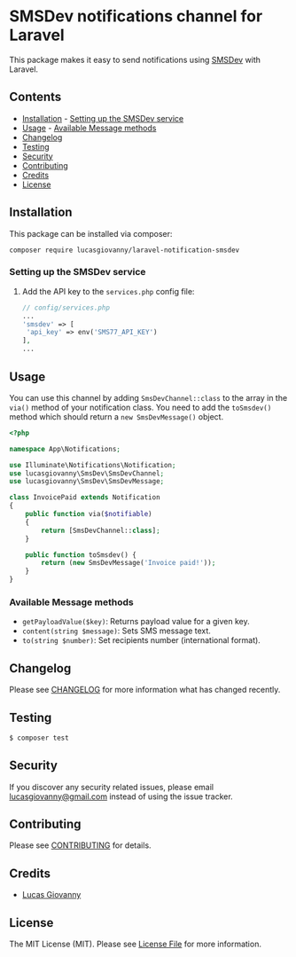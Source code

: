 # SMSDev notifications channel for Laravel

This package makes it easy to send notifications using [SMSDev](https://www.smsdev.com.br/) with Laravel.

## Contents

- [Installation](#installation) - [Setting up the SMSDev service](#setting-up-the-SMSDev-service)
- [Usage](#usage) - [Available Message methods](#available-message-methods)
- [Changelog](#changelog)
- [Testing](#testing)
- [Security](#security)
- [Contributing](#contributing)
- [Credits](#credits)
- [License](#license)

## Installation

This package can be installed via composer:

`composer require lucasgiovanny/laravel-notification-smsdev`

### Setting up the SMSDev service

1. Add the API key to the `services.php` config file:

   ```php
   // config/services.php
   ...
   'smsdev' => [
   	'api_key' => env('SMS77_API_KEY')
   ],
   ...
   ```

## Usage

You can use this channel by adding `SmsDevChannel::class` to the array in the `via()` method of your notification class. You need to add the `toSmsdev()` method which should return a `new SmsDevMessage()` object.

```php
<?php

namespace App\Notifications;

use Illuminate\Notifications\Notification;
use lucasgiovanny\SmsDev\SmsDevChannel;
use lucasgiovanny\SmsDev\SmsDevMessage;

class InvoicePaid extends Notification
{
    public function via($notifiable)
    {
        return [SmsDevChannel::class];
    }

    public function toSmsdev() {
        return (new SmsDevMessage('Invoice paid!'));
    }
}
```

### Available Message methods

- `getPayloadValue($key)`: Returns payload value for a given key.
- `content(string $message)`: Sets SMS message text.
- `to(string $number)`: Set recipients number (international format).

## Changelog

Please see [CHANGELOG](CHANGELOG.md) for more information what has changed recently.

## Testing

```bash
$ composer test
```

## Security

If you discover any security related issues, please email lucasgiovanny@gmail.com instead of using the issue tracker.

## Contributing

Please see [CONTRIBUTING](CONTRIBUTING.md) for details.

## Credits

- [Lucas Giovanny](https://github.com/lucasgiovanny)

## License

The MIT License (MIT). Please see [License File](LICENSE.md) for more information.
